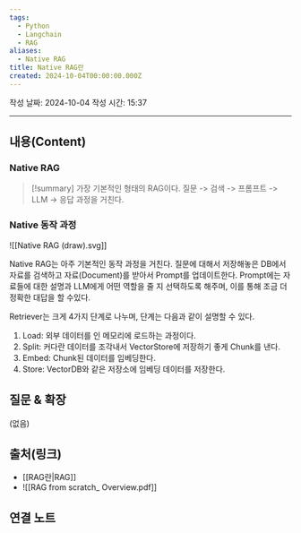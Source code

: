```yaml
---
tags:
  - Python
  - Langchain
  - RAG
aliases:
  - Native RAG
title: Native RAG란
created: 2024-10-04T00:00:00.000Z
---
```

작성 날짜: 2024-10-04
작성 시간: 15:37


----
## 내용(Content)

### Native RAG

>[!summary]
>가장 기본적인 형태의 RAG이다. 질문 -> 검색 -> 프롬프트 -> LLM -> 응답 과정을 거친다.


### Native 동작 과정

![[Native RAG (draw).svg]]

Native RAG는 아주 기본적인 동작 과정을 거친다. 질문에 대해서 저장해놓은 DB에서 자료를 검색하고 자료(Document)를 받아서 Prompt를 업데이트한다. Prompt에는 자료들에 대한 설명과 LLM에게 어떤 역할을 줄 지 선택하도록 해주며, 이를 통해 조금 더 정확한 대답을 할 수있다.

Retriever는 크게 4가지 단계로 나누며, 단계는 다음과 같이 설명할 수 있다.

1. Load: 외부 데이터를 인 메모리에 로드하는 과정이다.
2. Split: 커다란 데이터를 조각내서 VectorStore에 저장하기 좋게 Chunk를 낸다.
3. Embed: Chunk된 데이터를 임베딩한다.
4. Store: VectorDB와 같은 저장소에 임베딩 데이터를 저장한다.

## 질문 & 확장

(없음)

## 출처(링크)

- [[RAG란|RAG]]
- ![[RAG from scratch_ Overview.pdf]]
## 연결 노트










